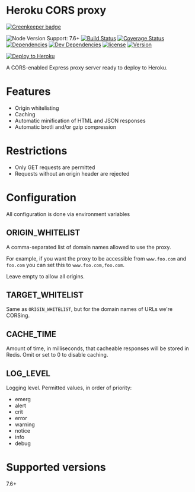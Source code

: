 # Heroku CORS proxy

[![Greenkeeper badge](https://badges.greenkeeper.io/Alorel/heroku-cors-proxy.svg)](https://greenkeeper.io/)

![Node Version Support: 7.6+](https://img.shields.io/badge/Node%20Version%20Support-7.6%2B-brightgreen.svg)
[![Build Status](https://travis-ci.org/Alorel/heroku-cors-proxy.svg?branch=master)](https://travis-ci.org/Alorel/heroku-cors-proxy)
[![Coverage Status](https://coveralls.io/repos/github/Alorel/heroku-cors-proxy/badge.svg?branch=master)](https://coveralls.io/github/Alorel/heroku-cors-proxy?branch=master)
[![Dependencies](https://img.shields.io/david/Alorel/heroku-cors-proxy.svg)](https://github.com/Alorel/heroku-cors-proxy/blob/master/package.json)
[![Dev Dependencies](https://img.shields.io/david/dev/Alorel/heroku-cors-proxy.svg)](https://github.com/Alorel/heroku-cors-proxy/blob/master/package.json)
[![license](https://img.shields.io/github/license/Alorel/heroku-cors-proxy.svg)](https://github.com/Alorel/heroku-cors-proxy/blob/master/LICENSE)
[![Version](https://img.shields.io/github/package-json/v/Alorel/heroku-cors-proxy.svg)](https://github.com/Alorel/heroku-cors-proxy/blob/master/package.json)

[![Deploy to Heroku](https://www.herokucdn.com/deploy/button.png)](https://www.heroku.com/deploy/?template=https://github.com/Alorel/heroku-cors-proxy)

A CORS-enabled Express proxy server ready to deploy to Heroku.

# Features

* Origin whitelisting
* Caching
* Automatic minification of HTML and JSON responses
* Automatic brotli and/or gzip compression

# Restrictions

* Only GET requests are permitted
* Requests without an origin header are rejected

# Configuration

All configuration is done via environment variables

## ORIGIN_WHITELIST

A comma-separated list of domain names allowed to use the proxy.

For example, if you want the proxy to be accessible from `www.foo.com`
and `foo.com` you can set this to `www.foo.com,foo.com`.

Leave empty to allow all origins.

## TARGET_WHITELIST

Same as `ORIGIN_WHITELIST`, but for the domain names of URLs we're
CORSing.

## CACHE_TIME

Amount of time, in milliseconds, that cacheable responses will be stored in Redis. Omit or set to 0 to disable caching.

## LOG_LEVEL

Logging level. Permitted values, in order of priority:

* emerg
* alert
* crit
* error
* warning
* notice
* info
* debug

# Supported versions

7.6+
